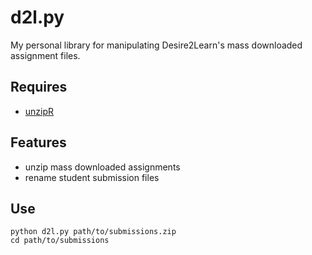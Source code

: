 # d2l.py

My personal library for manipulating Desire2Learn's mass downloaded assignment
  files.

## Requires

* [unzipR](https://github.com/StoneyJackson/unzipR)

## Features

* unzip mass downloaded assignments
* rename student submission files

## Use

    python d2l.py path/to/submissions.zip
    cd path/to/submissions
